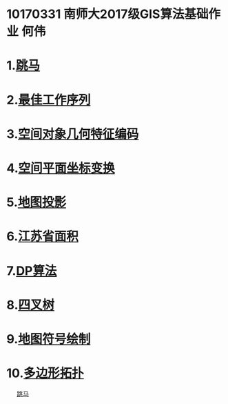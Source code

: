 10170331 南师大2017级GIS算法基础作业  何伟
=================================================
1.[跳马](https://shiziru.github.io/跳马.html)
===
2.[最佳工作序列](https://shiziru.github.io/工作序列.html)
===
3.[空间对象几何特征编码](https://shiziru.github.io/编码%20.html)
===
4.[空间平面坐标变换](https://shiziru.github.io/空间平面坐标变换.html)
===
5.[地图投影](https://shiziru.github.io/地图投影.html)
===
6.[江苏省面积](https://shiziru.github.io/多边形面积.html)
===
7.[DP算法](https://shiziru.github.io/DP.html)
===
8.[四叉树](https://shiziru.github.io/四叉树.html)
===
9.[地图符号绘制](https://shiziru.github.io/地图符号显示%20.html)
===
10.[多边形拓扑](https://shiziru.github.io/多边形拓扑.html)
===
<html>
 <head>
   <title> 南京师范大学 何伟</title>
 </head>
 <body>
  <ol>
   <il><a href="https://shiziru.github.io/跳马.html">跳马</a><il>
  </ol>
 </body>
</html>
